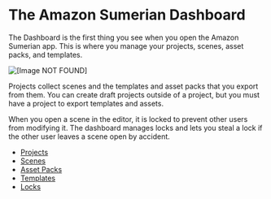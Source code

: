 # The Amazon Sumerian Dashboard<a name="sumerian-dashboard"></a>

The Dashboard is the first thing you see when you open the Amazon Sumerian app\. This is where you manage your projects, scenes, asset packs, and templates\.

![\[Image NOT FOUND\]](http://docs.aws.amazon.com/sumerian/latest/userguide/images/dashboard.png)

Projects collect scenes and the templates and asset packs that you export from them\. You can create draft projects outside of a project, but you must have a project to export templates and assets\.

When you open a scene in the editor, it is locked to prevent other users from modifying it\. The dashboard manages locks and lets you steal a lock if the other user leaves a scene open by accident\.


+ [Projects](dashboard-projects.md)
+ [Scenes](dashboard-scenes.md)
+ [Asset Packs](dashboard-assets.md)
+ [Templates](dashboard-templates.md)
+ [Locks](dashboard-locks.md)